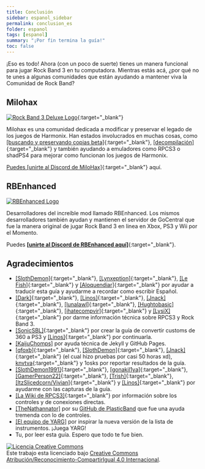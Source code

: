 ```yaml
---
title: Conclusión
sidebar: espanol_sidebar
permalink: conclusion_es
folder: espanol
tags: [espanol]
summary: "¡Por fin termina la guía!"
toc: false
---
```


¡Eso es todo! Ahora (con un poco de suerte) tienes un manera funcional para jugar Rock Band 3 en tu computadora. Mientras estás acá, ¿por qué no te unes a algunas comunidades que están ayudando a mantener viva la Comunidad de Rock Band?

## Milohax

[![Rock Band 3 Deluxe Logo](https://raw.githubusercontent.com/HMXMilohax/MiloHax-Site/main/docs/images/milohax.png)](https://milohax.org/ "Milohax"){:target="_blank"}

Milohax es una comunidad dedicada a modificar y preservar el legado de los juegos de Harmonix. Han estados involucrados en muchas cosas, como [[buscando y preservando copias beta]](https://hiddenpalace.org/Rock_Band_3_(Jan_19,_2010)){:target="_blank"}, [[decompilación]](https://decomp.milohax.org/#/about){:target="_blank"} y también ayudando a emuladores como RPCS3 o shadPS4 para mejorar como funcionan los juegos de Harmonix. 

[Puedes \[unirte al Discord de MiloHax\]](https://discord.gg/milohax){:target="_blank"} aquí.

## RBEnhanced

[![RBEnhanced Logo](https://carlmylo.github.io/rb3-pc/images/xtra/rbe.png)](https://rb3e.rbenhanced.rocks/ "RBEnhanced")

Desarrolladores del increíble mod llamado RBEnhanced. Los mismos desarrolladores también ayudan y mantienen el servidor de GoCentral que fue la manera original de jugar Rock Band 3 en linea en Xbox, PS3 y Wii por el Momento.

Puedes [**\[unirte al Discord de RBEnhanced aquí\]**](https://discord.gg/6rRUWXPYwb){:target="_blank"}.

## Agradecimientos

* [[SlothDemon]](https://www.youtube.com/@SlothDemon1991){:target="_blank"}, [[Lynxeption]](https://www.twitch.tv/lynxeption){:target="_blank"}, [[Le Fish]](https://ko-fi.com/lefishe){:target="_blank"} y [[Aloquendiar]](https://www.twitch.tv/aloquendiar){:target="_blank"} por ayudar a traducir esta guía y ayudarme a recordar como escribir Español.
*  [[Dark]](https://dark.ski/){:target="_blank"}, [[Linos]](https://www.youtube.com/@LinosMelendi){:target="_blank"}, [[Jnack]](https://www.youtube.com/@jnackmclain){:target="_blank"}, [[lunalawl]](https://github.com/lunalawl){:target="_blank"}, [[Hughtobasic]](https://www.youtube.com/@thisisRK){:target="_blank"}, [[ihatecompvir]](https://www.youtube.com/@ihatecompvir1591){:target="_blank"} y [[LysiX]](https://www.youtube.com/@LysiX){:target="_blank"} por darme información técnica sobre RPCS3 y Rock Band 3.
* [[SonicSBL]](https://github.com/SonicSBL){:target="_blank"} por crear la guía de convertir customs de 360 a PS3 y [[Linos]](https://www.youtube.com/@LinosMelendi){:target="_blank"} por continuarla.
* [[KaijuChomps]](https://github.com/KaijuChomps) por ayuda técnica de Jekyll y GitHub Pages.
* [[qfoxb]](https://github.com/qfoxb){:target="_blank"}, [[SlothDemon]](https://www.youtube.com/@SlothDemon1991){:target="_blank"}, [[Jnack]](https://www.youtube.com/@jnackmclain){:target="_blank"} (el cual hizo pruebas por casi 50 horas xd), [knvtva](https://github.com/knvtva){:target="_blank"} y 1osks por reportar resultados de la guía.
* [[SlothDemon1991]](https://www.youtube.com/@SlothDemon1991){:target="_blank"}, [[gonakil1ya]](https://linktr.ee/Gonakil1ya){:target="_blank"}, [[GamerPerson22]](https://www.youtube.com/channel/UCC5SlXPlnlGwBG7w6mvfx8g){:target="_blank"}, [[Trish]](https://www.youtube.com/channel/UCle3t7q9UeU0npc3FklcjCg){:target="_blank"}, [[ItzSlicedcorn/Vivian]](https://www.twitch.tv/itzslicedcorn){:target="_blank"} y [[Linos]](https://www.youtube.com/@LinosMelendi){:target="_blank"} por ayudarme con las capturas de la guía.
* [[La Wiki de RPCS3]](https://wiki.rpcs3.net/index.php?title=Main_Page){:target="_blank"} por información sobre los controles y de conexiones directas.
* [[TheNathannator]](https://github.com/TheNathannator) por su [GitHub de PlasticBand](https://github.com/TheNathannator/PlasticBand) que fue una ayuda tremenda con lo de controles.
* [[El equipo de YARG]](https://yarg.in/) por inspirar la nueva versión de la lista de instrumentos. ¡Juega YARG!
* Tu, por leer esta guía. Espero que todo te fue bien.


[![Licencia Creative Commons](https://i.creativecommons.org/l/by-sa/4.0/88x31.png)](https://creativecommons.org/licenses/by-sa/4.0/deed.es)  
Este trabajo esta licenciado bajo [Creative Commons Atribución/Reconocimiento-CompartirIgual 4.0 Internacional](https://creativecommons.org/licenses/by-sa/4.0/deed.es).
